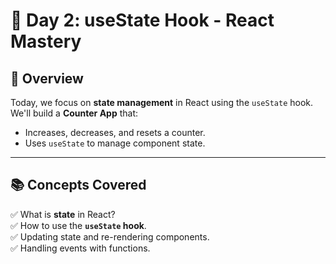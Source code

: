 # 🚀 Day 2: useState Hook - React Mastery

## 📌 Overview

Today, we focus on **state management** in React using the `useState` hook.  
We'll build a **Counter App** that:

- Increases, decreases, and resets a counter.
- Uses `useState` to manage component state.

---

## 📚 Concepts Covered

✅ What is **state** in React?  
✅ How to use the **`useState` hook**.  
✅ Updating state and re-rendering components.  
✅ Handling events with functions.
